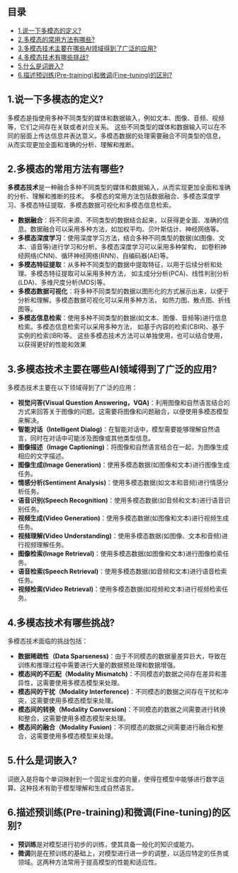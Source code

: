 ## 目录

- [1.说一下多模态的定义?](#1.说一下多模态的定义?)
- [2.多模态的常用方法有哪些?](#2.多模态的常用方法有哪些?)
- [3.多模态技术主要在哪些AI领域得到了广泛的应用?](#3.多模态技术主要在哪些AI领域得到了广泛的应用?)
- [4.多模态技术有哪些挑战?](#4.多模态技术有哪些挑战?)
- [5.什么是词嵌入?](#5.什么是词嵌入?)
- [6.描述预训练(Pre-training)‌和微调(Fine-tuning)‌的区别?](#6.描述预训练(Pre-training)‌和微调(Fine-tuning)‌的区别?)

<h2 id="1.说一下多模态的定义?">1.说一下多模态的定义?</h2>

多模态是指使用多种不同类型的媒体和数据输入，例如文本、图像、音频、视频等，它们之间存在关联或者对应关系。
这些不同类型的媒体和数据输入可以在不同的层面上传达信息并表达意义。多模态数据的处理需要融合不同类型的信息， 
从而实现更加全面和准确的分析、理解和推断。


<h2 id="2.多模态的常用方法有哪些?">2.多模态的常用方法有哪些?</h2>

**多模态技术**是一种融合多种不同类型的媒体和数据输入，从而实现更加全面和准确的分析、理解和推断的技术。
多模态的常用方法包括数据融合、‌多模态深度学习、‌多模态特征提取、‌多模态数据可视化和多模态信息检索。‌

- **数据融合**：‌将不同来源、‌不同类型的数据结合起来，‌以获得更全面、‌准确的信息。‌数据融合可以采用多种方法，‌如加权平均、‌贝叶斯估计、‌神经网络等。‌
- **多模态深度学习**：‌使用深度学习方法，‌结合多种不同类型的数据(如图像、‌文本、‌语音等)‌进行学习和分析。‌多模态深度学习可以采用多种架构，
‌如卷积神经网络(CNN)‌、‌循环神经网络(RNN)‌、‌自编码器(AE)‌等。‌
- **多模态特征提取**：‌从多种不同类型的数据中提取特征，‌以用于后续分析和处理。‌多模态特征提取可以采用多种方法， 
‌如主成分分析(PCA)‌、‌线性判别分析(LDA)‌、‌多维尺度分析(MDS)‌等。‌
- **多模态数据可视化**：‌将多种不同类型的数据以图形化的方式展示出来，‌以便于分析和理解。‌多模态数据可视化可以采用多种方法，
‌如热力图、‌散点图、‌折线图等。‌
- **多模态信息检索**：‌使用多种不同类型的数据(如文本、‌图像、‌音频等)‌进行信息检索。‌多模态信息检索可以采用多种方法，
‌如基于内容的检索(CBIR)‌、‌基于实例的检索(IBR)‌等。‌
这些多模态技术方法可以单独使用，‌也可以结合使用，‌以获得更好的性能和效果


<h2 id="3.多模态技术主要在哪些AI领域得到了广泛的应用?">3.多模态技术主要在哪些AI领域得到了广泛的应用?</h2>

多模态技术主要在以下领域得到了广泛的应用：‌

- **视觉问答(Visual Question Answering，VQA)‌**：利用图像和自然语言结合的方式来回答关于图像的问题。这需要将图像和问题融合，以便使用多模态模型来解决‌。‌
- **智能对话（Intelligent Dialog)‌**：在智能对话中，模型需要能够理解自然语言，同时在对话中可能涉及图像或其他类型信息。‌
- **图像描述（Image Captioning)‌**：将图像和自然语言结合在一起，为图像生成相应的文字描述。‌
- **图像生成(Image Generation)‌**：‌使用多模态数据(如图像和文本)‌进行图像生成任务。‌
- **情感分析(Sentiment Analysis)**：‌使用多模态数据(如文本和音频)‌进行情感分析任务。‌
- **语音识别(Speech Recognition)**：‌使用多模态数据(如音频和文本)‌进行语音识别任务‌。‌
- **视频生成(Video Generation)**：‌使用多模态数据(如图像和文本)‌进行视频生成任务‌。‌
- **视频理解(Video Understanding)‌**：‌使用多模态数据(如图像、‌文本和音频)‌进行视频理解任务‌。‌
- **图像检索(Image Retrieval)‌**：‌使用多模态数据(如图像和文本)‌进行图像检索任务‌。‌
- **语音检索(Speech Retrieval)**：‌使用多模态数据(如音频和文本)‌进行语音检索任务‌。‌
- **视频检索(Video Retrieval)**：‌使用多模态数据(如视频和文本)‌进行视频检索任务‌。‌


<h2 id="4.多模态技术有哪些挑战?">4.多模态技术有哪些挑战?</h2>

多模态技术面临的挑战包括‌：‌

- **数据稀疏性（Data Sparseness)**：‌由于不同模态的数据量差异巨大，‌导致在训练和推理过程中需要进行大量的数据预处理和数据增强‌。‌
- **模态间的不匹配（Modality Mismatch)**：‌不同模态的数据之间存在差异和差异性，‌这需要使用多模态模型来处理‌。‌
- **模态间的干扰（Modality Interference)**：‌不同模态的数据之间存在干扰和冲突，‌这需要使用多模态模型来处理‌。‌
- **模态间的转换（Modality Conversion)**：‌不同模态的数据之间需要进行转换和整合，‌这需要使用多模态模型来处理‌。‌
- **模态间的融合（Modality Fusion)**：‌不同模态的数据之间需要进行融合和整合，‌这需要使用多模态模型来处理‌。‌


<h2 id="5.什么是词嵌入?">5.什么是词嵌入?</h2>
词嵌入是将每个单词映射到一个固定长度的向量，‌使得在模型中能够进行数学运算。‌这种技术有助于模型理解和生成自然语言。

<h2 id="6.描述预训练(Pre-training)‌和微调(Fine-tuning)‌的区别?">6.描述预训练(Pre-training)‌和微调(Fine-tuning)‌的区别?</h2>

- **预训练**是对模型进行初步的训练，‌使其具备一般化的知识或能力。
- **‌微调**则是在预训练的基础上，‌对模型进行进一步的调整，‌以适应特定的任务或领域。‌这两种方法常用于提高模型的性能和适应性。

  
